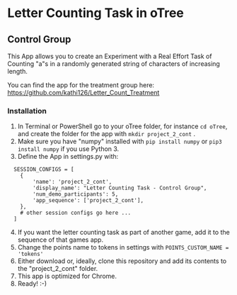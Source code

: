 # Letter Counting Task in oTree
 ## Control Group
This App allows you to create an Experiment with a Real Effort Task of Counting "a"s in a randomly generated string of characters of increasing length.

You can find the app for the treatment group here: https://github.com/kathi126/Letter_Count_Treatment

### Installation

1. In Terminal or PowerShell go to your oTree folder, for instance ```cd oTree```, and create the folder for the app with ```mkdir project_2_cont``` .
1. Make sure you have "numpy" installed with ```pip install numpy``` or ```pip3 install numpy``` if you use Python 3.
1. Define the App in settings.py with:
~~~
  SESSION_CONFIGS = [
    {
        'name': 'project_2_cont',
        'display_name': "Letter Counting Task - Control Group",
        'num_demo_participants': 5,
        'app_sequence': ['project_2_cont'],
    },
    # other session configs go here ...
  ]
~~~
4. If you want the letter counting task as part of another game, add it to the sequence of that games app.
1. Change the points name to tokens in settings with ```POINTS_CUSTOM_NAME = 'tokens'```
1. Either download or, ideally, clone this repository and add its contents to the "project_2_cont" folder.
1. This app is optimized for Chrome.
1. Ready! :-)
